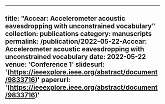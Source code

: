
---
title: "Accear: Accelerometer acoustic eavesdropping with unconstrained vocabulary"
collection: publications
category: manuscripts
permalink: /publication/2022-05-22-Accear: Accelerometer acoustic eavesdropping with unconstrained vocabulary
date: 2022-05-22
venue: 'Conference 1'
slidesurl: '(https://ieeexplore.ieee.org/abstract/document/9833716)'
paperurl: '(https://ieeexplore.ieee.org/abstract/document/9833716)'
---
